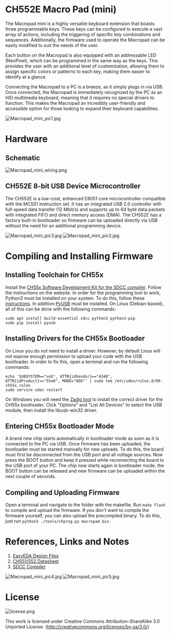 # CH552E Macro Pad (mini)
The Macropad mini is a highly versatile keyboard extension that boasts three programmable keys. These keys can be configured to execute a vast array of actions, including the triggering of specific key combinations and sequences. Additionally, the firmware used to operate the Macropad can be easily modified to suit the needs of the user.

Each button on the Macropad is also equipped with an addressable LED (NeoPixel), which can be programmed in the same way as the keys. This provides the user with an additional level of customization, allowing them to assign specific colors or patterns to each key, making them easier to identify at a glance.

Connecting the Macropad to a PC is a breeze, as it simply plugs in via USB. Once connected, the Macropad is immediately recognized by the PC as an HID multimedia keyboard, meaning that it requires no special drivers to function. This makes the Macropad an incredibly user-friendly and accessible option for those looking to expand their keyboard capabilities.

![Macropad_mini_pic1.jpg](https://raw.githubusercontent.com/wagiminator/CH552-Macropad-mini/main/documentation/Macropad_mini_pic1.jpg)

# Hardware
## Schematic
![Macropad_mini_wiring.png](https://raw.githubusercontent.com/wagiminator/CH552-Macropad-mini/main/documentation/Macropad_mini_wiring.png)

## CH552E 8-bit USB Device Microcontroller
The CH552E is a low-cost, enhanced E8051 core microcontroller compatible with the MCS51 instruction set. It has an integrated USB 2.0 controller with full-speed data transfer (12 Mbit/s) and supports up to 64 byte data packets with integrated FIFO and direct memory access (DMA). The CH552E has a factory built-in bootloader so firmware can be uploaded directly via USB without the need for an additional programming device.

![Macropad_mini_pic3.jpg](https://raw.githubusercontent.com/wagiminator/CH552-Macropad-mini/main/documentation/Macropad_mini_pic3.jpg)
![Macropad_mini_pic2.jpg](https://raw.githubusercontent.com/wagiminator/CH552-Macropad-mini/main/documentation/Macropad_mini_pic2.jpg)

# Compiling and Installing Firmware
## Installing Toolchain for CH55x
Install the [CH55x Software Development Kit for the SDCC compiler](https://github.com/Blinkinlabs/ch554_sdcc). Follow the instructions on the website. In order for the programming tool to work, Python3 must be installed on your system. To do this, follow these [instructions](https://www.pythontutorial.net/getting-started/install-python/). In addition [PyUSB](https://github.com/pyusb/pyusb) must be installed. On Linux (Debian-based), all of this can be done with the following commands:

```
sudo apt install build-essential sdcc python3 python3-pip
sudo pip install pyusb
```

## Installing Drivers for the CH55x Bootloader
On Linux you do not need to install a driver. However, by default Linux will not expose enough permission to upload your code with the USB bootloader. In order to fix this, open a terminal and run the following commands:

```
echo 'SUBSYSTEM=="usb", ATTR{idVendor}=="4348", ATTR{idProduct}=="55e0", MODE="666"' | sudo tee /etc/udev/rules.d/99-ch55x.rules
sudo service udev restart
```

On Windows you will need the [Zadig tool](https://zadig.akeo.ie/) to install the correct driver for the CH55x bootloader. Click "Options" and "List All Devices" to select the USB module, then install the libusb-win32 driver.

## Entering CH55x Bootloader Mode
A brand new chip starts automatically in bootloader mode as soon as it is connected to the PC via USB. Once firmware has been uploaded, the bootloader must be started manually for new uploads. To do this, the board must first be disconnected from the USB port and all voltage sources. Now press the BOOT button and keep it pressed while reconnecting the board to the USB port of your PC. The chip now starts again in bootloader mode, the BOOT button can be released and new firmware can be uploaded within the next couple of seconds.

## Compiling and Uploading Firmware
Open a terminal and navigate to the folder with the makefile. Run ```make flash``` to compile and upload the firmware. If you don't want to compile the firmware yourself, you can also upload the precompiled binary. To do this, just run ```python3 ./tools/chprog.py macropad.bin```.

# References, Links and Notes
1. [EasyEDA Design Files](https://oshwlab.com/wagiminator)
2. [CH551/552 Datasheet](http://www.wch-ic.com/downloads/CH552DS1_PDF.html)
3. [SDCC Compiler](https://sdcc.sourceforge.net/)

![Macropad_mini_pic4.jpg](https://raw.githubusercontent.com/wagiminator/CH552-Macropad-mini/main/documentation/Macropad_mini_pic4.jpg)
![Macropad_mini_pic5.jpg](https://raw.githubusercontent.com/wagiminator/CH552-Macropad-mini/main/documentation/Macropad_mini_pic5.jpg)

# License
![license.png](https://i.creativecommons.org/l/by-sa/3.0/88x31.png)

This work is licensed under Creative Commons Attribution-ShareAlike 3.0 Unported License. 
(http://creativecommons.org/licenses/by-sa/3.0/)

